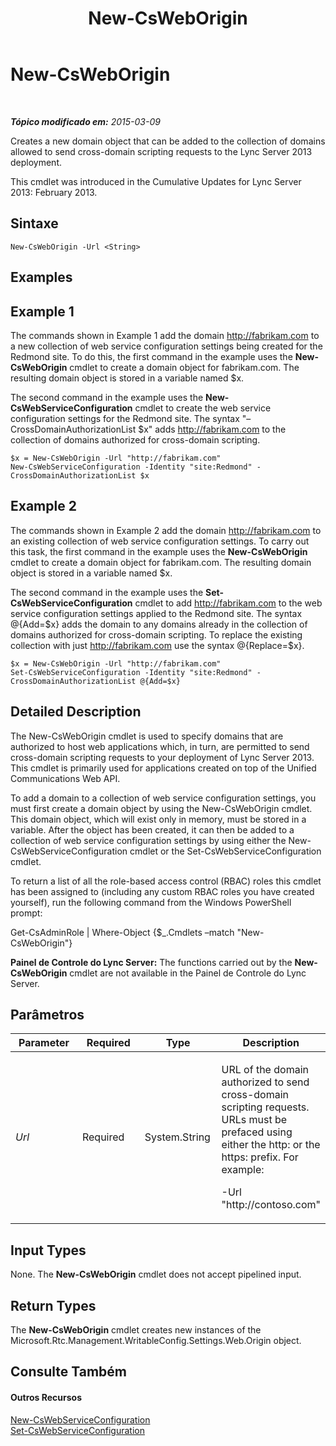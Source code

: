 ﻿---
title: New-CsWebOrigin
TOCTitle: New-CsWebOrigin
ms:assetid: 16053a99-b5ff-45e1-be95-b04e3f2fe528
ms:mtpsurl: https://technet.microsoft.com/pt-br/library/JJ950236(v=OCS.15)
ms:contentKeyID: 52057558
ms.date: 05/19/2016
mtps_version: v=OCS.15
ms.translationtype: HT
---

# New-CsWebOrigin

 

_**Tópico modificado em:** 2015-03-09_

Creates a new domain object that can be added to the collection of domains allowed to send cross-domain scripting requests to the Lync Server 2013 deployment.

This cmdlet was introduced in the Cumulative Updates for Lync Server 2013: February 2013.

## Sintaxe

    New-CsWebOrigin -Url <String>

## Examples

## Example 1

The commands shown in Example 1 add the domain http://fabrikam.com to a new collection of web service configuration settings being created for the Redmond site. To do this, the first command in the example uses the **New-CsWebOrigin** cmdlet to create a domain object for fabrikam.com. The resulting domain object is stored in a variable named $x.

The second command in the example uses the **New-CsWebServiceConfiguration** cmdlet to create the web service configuration settings for the Redmond site. The syntax "–CrossDomainAuthorizationList $x" adds http://fabrikam.com to the collection of domains authorized for cross-domain scripting.

    $x = New-CsWebOrigin -Url "http://fabrikam.com"
    New-CsWebServiceConfiguration -Identity "site:Redmond" - CrossDomainAuthorizationList $x

## Example 2

The commands shown in Example 2 add the domain http://fabrikam.com to an existing collection of web service configuration settings. To carry out this task, the first command in the example uses the **New-CsWebOrigin** cmdlet to create a domain object for fabrikam.com. The resulting domain object is stored in a variable named $x.

The second command in the example uses the **Set-CsWebServiceConfiguration** cmdlet to add http://fabrikam.com to the web service configuration settings applied to the Redmond site. The syntax @{Add=$x} adds the domain to any domains already in the collection of domains authorized for cross-domain scripting. To replace the existing collection with just http://fabrikam.com use the syntax @{Replace=$x}.

    $x = New-CsWebOrigin -Url "http://fabrikam.com"
    Set-CsWebServiceConfiguration -Identity "site:Redmond" - CrossDomainAuthorizationList @{Add=$x}

## Detailed Description

The New-CsWebOrigin cmdlet is used to specify domains that are authorized to host web applications which, in turn, are permitted to send cross-domain scripting requests to your deployment of Lync Server 2013. This cmdlet is primarily used for applications created on top of the Unified Communications Web API.

To add a domain to a collection of web service configuration settings, you must first create a domain object by using the New-CsWebOrigin cmdlet. This domain object, which will exist only in memory, must be stored in a variable. After the object has been created, it can then be added to a collection of web service configuration settings by using either the New-CsWebServiceConfiguration cmdlet or the Set-CsWebServiceConfiguration cmdlet.

To return a list of all the role-based access control (RBAC) roles this cmdlet has been assigned to (including any custom RBAC roles you have created yourself), run the following command from the Windows PowerShell prompt:

Get-CsAdminRole | Where-Object {$\_.Cmdlets –match "New-CsWebOrigin"}

**Painel de Controle do Lync Server:** The functions carried out by the **New-CsWebOrigin** cmdlet are not available in the Painel de Controle do Lync Server.

## Parâmetros


<table>
<colgroup>
<col style="width: 25%" />
<col style="width: 25%" />
<col style="width: 25%" />
<col style="width: 25%" />
</colgroup>
<thead>
<tr class="header">
<th>Parameter</th>
<th>Required</th>
<th>Type</th>
<th>Description</th>
</tr>
</thead>
<tbody>
<tr class="odd">
<td><p><em>Url</em></p></td>
<td><p>Required</p></td>
<td><p>System.String</p></td>
<td><p>URL of the domain authorized to send cross-domain scripting requests. URLs must be prefaced using either the http: or the https: prefix. For example:</p>
<p>-Url &quot;http://contoso.com&quot;</p></td>
</tr>
</tbody>
</table>


## Input Types

None. The **New-CsWebOrigin** cmdlet does not accept pipelined input.

## Return Types

The **New-CsWebOrigin** cmdlet creates new instances of the Microsoft.Rtc.Management.WritableConfig.Settings.Web.Origin object.

## Consulte Também

#### Outros Recursos

[New-CsWebServiceConfiguration](new-cswebserviceconfiguration.md)  
[Set-CsWebServiceConfiguration](set-cswebserviceconfiguration.md)

